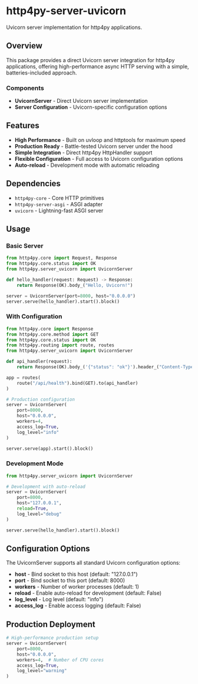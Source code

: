 # http4py-server-uvicorn

Uvicorn server implementation for http4py applications.

## Overview

This package provides a direct Uvicorn server integration for http4py applications, offering high-performance async HTTP serving with a simple, batteries-included approach.

### Components
- **UvicornServer** - Direct Uvicorn server implementation
- **Server Configuration** - Uvicorn-specific configuration options

## Features

- **High Performance** - Built on uvloop and httptools for maximum speed
- **Production Ready** - Battle-tested Uvicorn server under the hood
- **Simple Integration** - Direct http4py HttpHandler support
- **Flexible Configuration** - Full access to Uvicorn configuration options
- **Auto-reload** - Development mode with automatic reloading

## Dependencies

- `http4py-core` - Core HTTP primitives
- `http4py-server-asgi` - ASGI adapter
- `uvicorn` - Lightning-fast ASGI server

## Usage

### Basic Server

```python
from http4py.core import Request, Response
from http4py.core.status import OK
from http4py.server_uvicorn import UvicornServer

def hello_handler(request: Request) -> Response:
    return Response(OK).body_("Hello, Uvicorn!")

server = UvicornServer(port=8000, host="0.0.0.0")
server.serve(hello_handler).start().block()
```

### With Configuration

```python
from http4py.core import Response
from http4py.core.method import GET
from http4py.core.status import OK
from http4py.routing import route, routes
from http4py.server_uvicorn import UvicornServer

def api_handler(request):
    return Response(OK).body_('{"status": "ok"}').header_("Content-Type", "application/json")

app = routes(
    route("/api/health").bind(GET).to(api_handler)
)

# Production configuration
server = UvicornServer(
    port=8000,
    host="0.0.0.0",
    workers=4,
    access_log=True,
    log_level="info"
)

server.serve(app).start().block()
```

### Development Mode

```python
from http4py.server_uvicorn import UvicornServer

# Development with auto-reload
server = UvicornServer(
    port=8000,
    host="127.0.0.1",
    reload=True,
    log_level="debug"
)

server.serve(hello_handler).start().block()
```

## Configuration Options

The UvicornServer supports all standard Uvicorn configuration options:

- **host** - Bind socket to this host (default: "127.0.0.1")
- **port** - Bind socket to this port (default: 8000)
- **workers** - Number of worker processes (default: 1)
- **reload** - Enable auto-reload for development (default: False)
- **log_level** - Log level (default: "info")
- **access_log** - Enable access logging (default: False)

## Production Deployment

```python
# High-performance production setup
server = UvicornServer(
    port=8000,
    host="0.0.0.0",
    workers=4,  # Number of CPU cores
    access_log=True,
    log_level="warning"
)
```